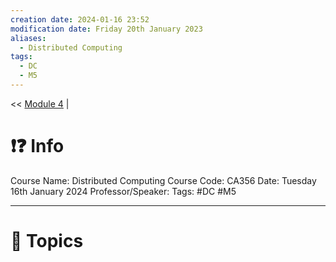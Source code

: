 ```yaml
---
creation date: 2024-01-16 23:52
modification date: Friday 20th January 2023
aliases:
  - Distributed Computing
tags:
  - DC
  - M5
---
```


<< [Module 4](Sem_6/Distributed_Computing/Notes/Module_4.md)  | 

# ❗❓ Info
Course Name: Distributed Computing
Course Code: CA356
Date: Tuesday 16th January 2024
Professor/Speaker: 
Tags: #DC #M5

---
# 📃 Topics